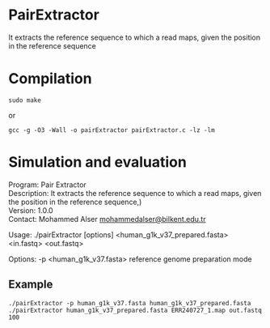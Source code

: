 # PairExtractor
It extracts the reference sequence to which a read maps, given the position in the reference sequence

Compilation
===========
```
sudo make
```
or
```
gcc -g -O3 -Wall -o pairExtractor pairExtractor.c -lz -lm
```

Simulation and evaluation
===========
Program: Pair Extractor  
Description: It extracts the reference sequence to which a read maps, given the position in the reference sequence,)  
Version: 1.0.0  
Contact: Mohammed Alser <mohammedalser@bilkent.edu.tr>  

Usage: ./pairExtractor [options] <human_g1k_v37_prepared.fasta> <in.fastq> <out.fastq> <read length>  

Options: -p <human_g1k_v37.fasta>	reference genome preparation mode


Example
-------------------------
```
./pairExtractor -p human_g1k_v37.fasta human_g1k_v37_prepared.fasta
./pairExtractor human_g1k_v37_prepared.fasta ERR240727_1.map out.fastq 100  
```
